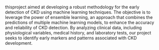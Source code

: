  thisproject aimed at developing a robust
methodology for the early detection of CKD using machine
learning techniques. The objective is to leverage the power of
ensemble learning, an approach that combines the predictions
of multiple machine learning models, to enhance the accuracy
and reliability of CKD detection. By analyzing clinical data,
including physiological variables, medical history, and laboratory tests, our project seeks to identify early markers and
patterns associated with CKD development.
